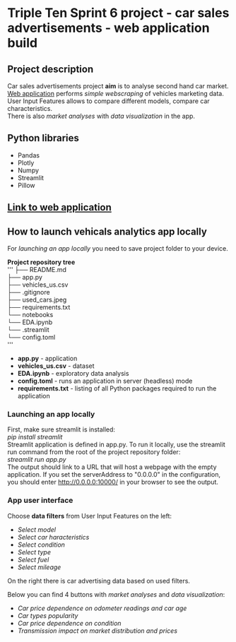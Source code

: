 # Triple Ten Sprint 6 project - car sales advertisements - web application build

## Project description

Car sales advertisements project **aim** is to analyse second hand car market.<br />
[Web application](https://github.com/ravtsen/Project_sprint_6/blob/main/app.py) performs *simple webscraping* of vehicles marketing data.
User Input Features allows to compare different models, compare car characteristics.    
There is also *market analyses* with *data visualization* in the app.

## Python libraries 

* Pandas<br />
* Plotly<br /> 
* Numpy<br />
* Streamlit<br />
* Pillow<br />

## [Link to web application](https://vehicles-analytics.onrender.com/)

## How to launch vehicals analytics app locally
For *launching an app locally* you need to save project folder to your device.

**Project repository tree**
<br /> 
'''
├── README.md<br />
├── app.py<br />
├── vehicles_us.csv<br />
├── .gitignore<br />
├── used_cars.jpeg<br />
├── requirements.txt<br />
└── notebooks<br />
    └── EDA.ipynb<br />
└── .streamlit<br />
    └── config.toml<br />
'''
* **app.py** - application<br />
* **vehicles_us.csv** - dataset<br />
* **EDA.ipynb** - exploratory data analysis<br />
* **config.toml** - runs an application in server (headless) mode<br />
* **requirements.txt** - listing of all Python packages required to run the application<br />

### Launching an app locally

First, make sure streamlit is installed:<br />
*pip install streamlit*<br />
Streamlit application is defined in app.py. To run it locally, use the streamlit run command from the root of the project repository folder:<br />
*streamlit run app.py*<br />
The output should link to a URL that will host a webpage with the empty application. If you set the serverAddress to "0.0.0.0" in the configuration, you should enter http://0.0.0.0:10000/ in your browser to see the output.

### App user interface

Choose **data filters** from User Input Features on the left:<br />

* *Select model*<br />
* *Select car haracteristics*<br />
* *Select condition*<br />
* *Select type*<br />
* *Select fuel*<br />
* *Select mileage*<br />

On the right there is car advertising data based on used filters.

Below you can find 4 buttons with *market analyses* and *data visualization*:<br />
* *Car price dependence on odometer readings and car age*<br />
* *Car types popularity*<br />
* *Car price dependence on condition*<br />
* *Transmission impact on market distribution and prices*<br />
